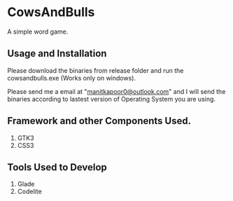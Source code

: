 # CowsAndBulls
A simple word game.
## Usage and Installation 
Please download the binaries from release folder and run the cowsandbulls.exe (Works only on windows).

Please send me a email at "manitkapoor0@outlook.com" and I will send the binaries according to lastest version of Operating System you are using.

## Framework and other Components Used.
1. GTK3
2. CSS3

## Tools Used to Develop
1. Glade
2. Codelite 



